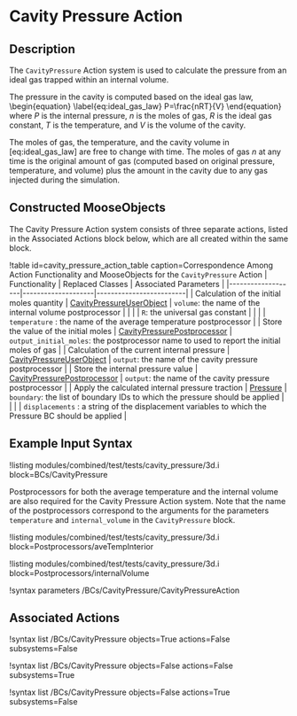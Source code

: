 # Cavity Pressure Action

## Description

The `CavityPressure` Action system is used to calculate the pressure from an ideal gas trapped within
an internal volume.

The pressure in the cavity is computed based on the ideal gas law,
\begin{equation}
  \label{eq:ideal_gas_law}
  P=\frac{nRT}{V}
\end{equation}
where $P$ is the internal pressure, $n$ is the moles of gas, $R$ is the ideal gas constant, $T$ is
the temperature, and $V$ is the volume of the cavity.

The moles of gas, the temperature, and the cavity volume in [eq:ideal_gas_law] are free to
change with time.  The moles of gas $n$ at any time is the original amount of gas (computed based on
original pressure, temperature, and volume) plus the amount in the cavity due to any gas injected
during the simulation.

## Constructed MooseObjects

The Cavity Pressure Action system consists of three separate actions, listed in
the Associated Actions block below, which are all created within the same block.

!table id=cavity_pressure_action_table caption=Correspondence Among Action Functionality and MooseObjects for the `CavityPressure` Action
| Functionality     | Replaced Classes   | Associated Parameters   |
|-------------------|--------------------|-------------------------|
| Calculation of the initial moles quantity | [CavityPressureUserObject](/CavityPressureUserObject.md) |  `volume`: the name of the internal volume postprocessor |
|  |  | `R`: the universal gas constant |
|  |  | `temperature` : the name of the average temperature postprocessor |
| Store the value of the initial moles | [CavityPressurePostprocessor](/CavityPressurePostprocessor.md) | `output_initial_moles`: the postprocessor name to used to report the initial moles of gas |
| Calculation of the current internal pressure | [CavityPressureUserObject](/CavityPressureUserObject.md) | `output`: the name of the cavity pressure postprocessor |
| Store the internal pressure value | [CavityPressurePostprocessor](/CavityPressurePostprocessor.md) | `output`: the name of the cavity pressure postprocessor |
| Apply the calculated internal pressure traction | [Pressure](bcs/Pressure.md) | `boundary`: the list of boundary IDs to which the pressure should be applied |
|  |  | `displacements` : a string of the displacement variables to which the Pressure BC should be applied |


## Example Input Syntax

!listing modules/combined/test/tests/cavity_pressure/3d.i block=BCs/CavityPressure

Postprocessors for both the average temperature and the internal volume are also required for the
Cavity Pressure Action system. Note that the name of the postprocessors correspond to the arguments
for the parameters `temperature` and `internal_volume` in the `CavityPressure` block.

!listing modules/combined/test/tests/cavity_pressure/3d.i block=Postprocessors/aveTempInterior

!listing modules/combined/test/tests/cavity_pressure/3d.i block=Postprocessors/internalVolume

!syntax parameters /BCs/CavityPressure/CavityPressureAction

## Associated Actions

!syntax list /BCs/CavityPressure objects=True actions=False subsystems=False

!syntax list /BCs/CavityPressure objects=False actions=False subsystems=True

!syntax list /BCs/CavityPressure objects=False actions=True subsystems=False

